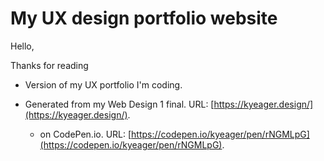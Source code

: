 # My UX design portfolio website

Hello,

Thanks for reading

- Version of my UX portfolio I'm coding.






- Generated from my Web Design 1 final. URL: [https://kyeager.design/](https://kyeager.design/).

  -  on CodePen.io. URL: [https://codepen.io/kyeager/pen/rNGMLpG](https://codepen.io/kyeager/pen/rNGMLpG).
